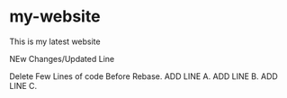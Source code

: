 # my-website
This is my latest website

NEw Changes/Updated Line

Delete Few Lines of code Before Rebase.
ADD LINE A.
ADD LINE B.
ADD LINE C.
